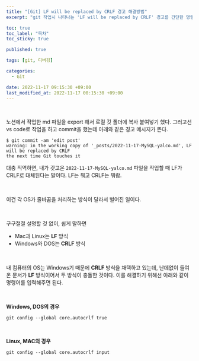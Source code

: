 ```yaml
---
title: "[Git] LF will be replaced by CRLF 경고 해결방법"
excerpt: "git 작업시 나타나는 'LF will be replaced by CRLF' 경고를 간단한 명령어로 해결하자"

toc: true
toc_label: "목차"
toc_sticky: true

published: true

tags: [git, 디버깅]

categories:
  - Git

date: 2022-11-17 09:15:30 +09:00
last_modified_at: 2022-11-17 00:15:30 +09:00
---
```

<br>

노션에서 작업한 md 파일을 export 해서 로컬 깃 폴더에 복사 붙여넣기 했다. 그러고선 vs code로 작업을 하고 commit을 했는데 아래와 같은 경고 메시지가 뜬다.

```git
$ git commit -am 'edit post'
warning: in the working copy of '_posts/2022-11-17-MySQL-yalco.md', LF will be replaced by CRLF 
the next time Git touches it
```

대충 직역하면, 내가 갖고온 `2022-11-17-MySQL-yalco.md` 파일을 작업할 때 LF가 CRLF로 대체된다는 말이다. LF는 뭐고 CRLF는 뭐람.

<br>

이건 각 OS가 줄바꿈을 처리하는 방식이 달라서 벌어진 일이다.

<br>

구구절절 설명할 것 없이, 쉽게 말하면 <br>
- Mac과 Linux는 **LF** 방식
- Windows와 DOS는 **CRLF** 방식

<br>

내 컴퓨터의 OS는 Windows기 때문에 **CRLF** 방식을 채택하고 있는데, 난데없이 들여온 문서가 **LF** 방식이어서 두 방식이 충돌한 것이다. 이를 해결하기 위해선 아래와 같이 명령어를 입력해주면 된다.

<br>

**Windows, DOS의 경우**
``` git
git config --global core.autocrlf true
```

<br>

**Linux, MAC의 경우**
```git
git config --global core.autocrlf input
```
<br>